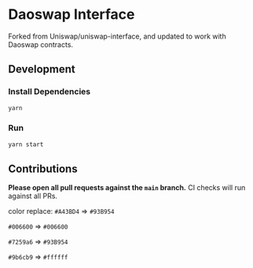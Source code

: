 # Daoswap Interface

Forked from Uniswap/uniswap-interface, and updated to work with Daoswap contracts.

## Development

### Install Dependencies

```bash
yarn
```

### Run

```bash
yarn start
```

## Contributions

**Please open all pull requests against the `main` branch.**
CI checks will run against all PRs.


color replace:
`#A43BD4` => `#93B954`

`#006600` => `#006600`

`#7259a6` => `#93B954`

`#9b6cb9` => `#ffffff`
